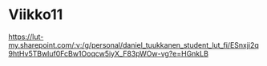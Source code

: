 # Viikko11
https://lut-my.sharepoint.com/:v:/g/personal/daniel_tuukkanen_student_lut_fi/ESnxji2q9htHv5TBwluf0FcBw1Ooqcw5iyX_F83pWOw-vg?e=HGnkLB
